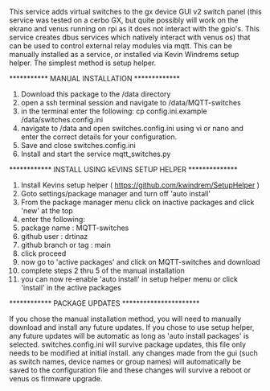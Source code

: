 This service adds virtual switches to the gx device GUI v2 switch panel (this service was tested on a cerbo GX, but quite possibly will work on the ekrano and venus running on rpi as it does not interact with the gpio's. This service creates dbus services which natively interact with venus os)
that can be used to control external relay modules via mqtt. 
This can be manually installed as a service, or installed via Kevin Windrems
setup helper. The simplest method is setup helper. 

*********** MANUAL INSTALLATION *************
1. Download this package to the /data directory
2. open a ssh terminal session and navigate to /data/MQTT-switches
3. in the terminal enter the following: cp config.ini.example /data/switches.config.ini
4. navigate to /data and open switches.config.ini using vi or nano and enter the correct details for your configuration.
5. Save and close switches.config.ini
6. Install and start the service mqtt_switches.py


************ INSTALL USING kEVINS SETUP HELPER **************
1. Install Kevins setup helper ( https://github.com/kwindrem/SetupHelper )
2. Goto settings/package manager and turn off 'auto install'
3. From the package manager menu click on inactive packages and click 'new' at the top
4. enter the following:
5. package name : MQTT-switches
6. github user : drtinaz
7. github branch or tag : main
8. click proceed
9. now go to 'active packages' and click on MQTT-switches and download
10. complete steps 2 thru 5 of the manual installation
11. you can now re-enable 'auto install' in setup helper menu or click 'install' in the active packages

************ PACKAGE UPDATES **********************

If you chose the manual installation method, you will need to manually download and install any future updates.
If you chose to use setup helper, any future updates will be automatic as long as 'auto install packages' is selected.
switches.config.ini will survive package updates, this file only needs to be modified at initial install.
any changes made from the gui (such as switch names, device names or group names) will automatically be saved to the configuration
file and these changes will survive a reboot or venus os firmware upgrade.
